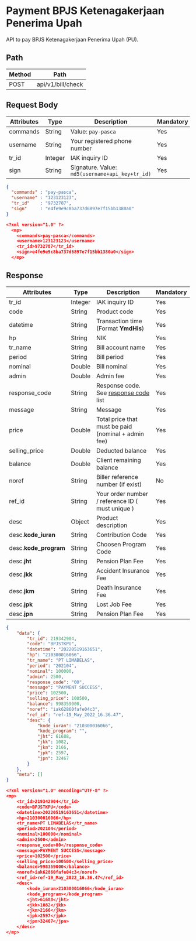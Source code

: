 # Payment BPJS Ketenagakerjaan Penerima Upah

API to pay BPJS Ketenagakerjaan Penerima Upah (PU).

## Path

Method | Path
---------|----------
POST | api/v1/bill/check

## Request Body

<!-- title: Request Attributes -->
Attributes | Type | Description | Mandatory
---------|----------|---------|----------
commands | String | Value: `pay-pasca` | Yes
username | String | Your registered phone number | Yes
tr_id | Integer | IAK inquiry ID | Yes
sign | String | Signature. Value: `md5(username+api_key+tr_id)` | Yes

<!--
type: tab
title: JSON
-->

```json
{
  "commands" : "pay-pasca",
  "username" : "123123123", 
  "tr_id"    : "9732787",
  "sign"     : "e4fe9e9c8ba737d6897e7f15bb1380a0"
}
```

<!--
type: tab
title: XML
-->

```json
<?xml version="1.0" ?>
  <mp>
    <commands>pay-pasca</commands>
    <username>123123123</username>
    <tr_id>9732787</tr_id>
    <sign>e4fe9e9c8ba737d6897e7f15bb1380a0</sign>
  </mp>
```
<!-- type: tab-end -->

## Response

<!-- title: Response Attributes -->
Attributes | Type | Description | Mandatory
---------|----------|---------|----------
tr_id | Integer | IAK inquiry ID | Yes
code | String | Product code | Yes
datetime | String | Transaction time (Format **YmdHis**) | Yes
hp | String | NIK | Yes
tr_name | String | Bill account name | Yes
period | String | Bill period | Yes
nominal | Double | Bill nominal | Yes
admin | Double | Admin fee | Yes
response_code | String | Response code. See [response code](../../../../response-code.md) list | Yes
message | String | Message | Yes
price | Double | Total price that must be paid (nominal + admin fee) | Yes
selling_price | Double | Deducted balance | Yes
balance | Double | Client remaining balance | Yes
noref | String | Biller reference number (if exist) | No
ref_id | String | Your order number / reference ID ( must unique ) | Yes
desc | Object | Product description | Yes
desc.**kode_iuran** | String | 	Contribution Code | Yes
desc.**kode_program** | String | 	Choosen Program Code | Yes
desc.**jht** | String | 	Pension Plan Fee | Yes
desc.**jkk** | String | 	Accident Insurance Fee | Yes
desc.**jkm** | String | 	Death Insurance Fee | Yes
desc.**jpk** | String | 	Lost Job Fee | Yes
desc.**jpn** | String | 	Pension Plan Fee | Yes

<!--
type: tab
title: JSON
-->

```json
{
	"data": {
		"tr_id": 219342904,
		"code": "BPJSTKPU",
		"datetime": "20220519163651",
		"hp": "210300016066",
		"tr_name": "PT LIMABELAS",
		"period": "202104",
		"nominal": 100000,
		"admin": 2500,
		"response_code": "00",
		"message": "PAYMENT SUCCESS",
		"price": 102500,
		"selling_price": 100500,
		"balance": 998359000,
		"noref": "iak62860fafe04c3",
		"ref_id": "ref-19_May_2022_16.36.47",
		"desc": {
			"kode_iuran": "210300016066",
			"kode_program": "",
			"jht": 61688,
			"jkk": 1082,
			"jkm": 2166,
			"jpk": 2597,
			"jpn": 32467
		}
	},
	"meta": []
}
```

<!--
type: tab
title: XML
-->

```json
<?xml version="1.0" encoding="UTF-8" ?>
<mp>
	<tr_id>219342904</tr_id>
	<code>BPJSTKPU</code>
	<datetime>20220519163651</datetime>
	<hp>210300016066</hp>
	<tr_name>PT LIMABELAS</tr_name>
	<period>202104</period>
	<nominal>100000</nominal>
	<admin>2500</admin>
	<response_code>00</response_code>
	<message>PAYMENT SUCCESS</message>
	<price>102500</price>
	<selling_price>100500</selling_price>
	<balance>998359000</balance>
	<noref>iak62860fafe04c3</noref>
	<ref_id>ref-19_May_2022_16.36.47</ref_id>
	<desc>
		<kode_iuran>210300016066</kode_iuran>
		<kode_program></kode_program>
		<jht>61688</jht>
		<jkk>1082</jkk>
		<jkm>2166</jkm>
		<jpk>2597</jpk>
		<jpn>32467</jpn>
	</desc>
</mp>
```
<!-- type: tab-end -->
